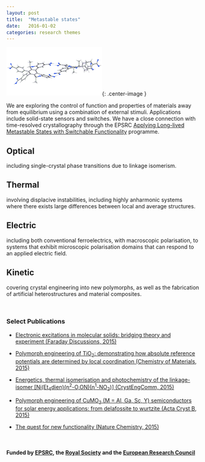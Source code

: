 ```yaml
---
layout: post
title:  "Metastable states"
date:   2016-01-02 
categories: research themes
---
```


![](/gifs/helix.gif){: .center-image }


We are exploring the control of function and properties of materials away from equilibrium using a combination of external stimuli. 
Applications include solid-state sensors and switches.
We have a close connection with time-resolved crystallography through the EPSRC [Applying Long-lived Metastable States with Switchable Functionality](http://www.metastable-materials.org.uk) programme. 

## Optical
including single-crystal phase transitions due to linkage isomerism.

## Thermal
involving displacive instabilities, including highly anharmonic systems where there exists large differences between local and average structures.

## Electric
including both conventional ferroelectrics, with macroscopic polarisation, to systems that exhibit microscopic polarisation domains that can respond to an applied electric field. 

## Kinetic
covering crystal engineering into new polymorphs, as well as the fabrication of 
artificial heterostructures and material composites.

<br>

### Select Publications

- [Electronic excitations in molecular solids: bridging theory and experiment (Faraday Discussions, 2015)](http://dx.doi.org/10.1039/c4fd00168k)

- [Polymorph engineering of TiO<sub>2</sub>: demonstrating how absolute reference potentials are determined by local coordination (Chemistry of Materials, 2015)](http://dx.doi.org/10.1021/acs.chemmater.5b00230)

- [Energetics, thermal isomerisation and photochemistry of the linkage-isomer [Ni(Et<sub>4</sub>dien)(η<sup>2</sup>-O,ON)(η<sup>1</sup>-NO<sub>2</sub>)] (CrystEngComm, 2015)](http://dx.doi.org/10.1039/c4ce01411a)

- [Polymorph engineering of CuMO<sub>2</sub> (M = Al, Ga, Sc, Y) semiconductors for solar energy applications: from delafossite to wurtzite (Acta Cryst B, 2015)](http://dx.doi.org/10.1107/S2052520615018387)

- [The quest for new functionality (Nature Chemistry, 2015)](http://dx.doi.org/10.1039/c5sc01489a)

<br>

#### Funded by [EPSRC](http://gow.epsrc.ac.uk/NGBOViewPerson.aspx?PersonId=-250227), the [Royal Society](https://royalsociety.org/grants-schemes-awards/grants/university-research/) and the [European Research Council](https://erc.europa.eu/)
